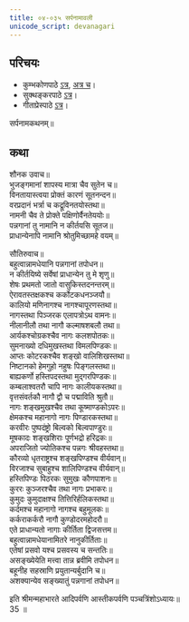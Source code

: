 ```yaml
---  
title: ०४-०३५ सर्पनामावली
unicode_script: devanagari
---  
```


## परिचयः
- कुम्भकोणपाठे [ऽत्र](https://archive.org/details/mahAbhArata-kumbhakoNam/page/n369), [अत्र च](https://sanskritdocuments.org/mirrors/mahabharata/mbhK/mahabharata-k-01-sa.html)।
- सुक्थङ्करपाठे [ऽत्र](http://bombay.indology.info/mahabharata/text/UD/MBh01.txt)।
- गीताप्रेस्पाठे [ऽत्र](https://archive.org/stream/mahabharata01ramauoft#page/564/mode/2up)।

सर्पनामकथनम्॥  

## कथा


शौनक उवाच॥  
भुजङ्गमानां शापस्य मात्रा चैव सुतेन च॥  
विनतायास्त्वया प्रोक्तं कारणं सूतनन्दन॥  
वरप्रदानं भर्त्रा च कद्रूविनतयोस्तथा॥  
नामनी चैव ते प्रोक्ते पक्षिणोर्वैनतेययोः॥  
पन्नगानां तु नामानि न कीर्तयसि सूतज॥  
प्राधान्येनापि नामानि श्रोतुमिच्छामहे वयम्॥  

सौतिरुवाच॥  
बहुत्वान्नामधेयानि पन्नगानां तपोधन॥  
न कीर्तयिष्ये सर्वेषां प्राधान्येन तु मे शृणु॥  
शेषः प्रथमतो जातो वासुकिस्तदनन्तरम्॥  
ऐरावतस्तक्षकश्च कर्कोटकधनञ्जयौ॥  
कालियो मणिनागश्च नागश्चापूरणस्तथा॥  
नागस्तथा पिञ्जरक एलापत्रोऽथ वामनः॥  
नीलानीलौ तथा नागौ कल्माषशबलौ तथा॥  
आर्यकश्चोग्रकश्चैव नागः कलशपोतकः॥  
सुमनाख्यो दधिमुखस्तथा विमलपिण्डकः॥  
आप्तः कोटरकश्चैव शङ्खो वालिशिखस्तथा॥  
निष्टानको हेमगुहो नहुषः पिङ्गलस्तथा॥  
बाह्यकर्णो हस्तिपदस्तथा मुद्गरपिण्डकः॥  
कम्बलाश्वतरौ चापि नागः कालीयकस्तथा॥  
वृत्तसंवर्तकौ नागौ द्वौ च पद्माविति श्रुतौ॥  
नागः शङ्खमुखश्चैव तथा कूष्माण्डकोऽपरः॥  
क्षेमकश्च महानागो नागः पिण्डारकस्तथा॥  
करवीरः पुष्पदंष्ट्रो बिल्वको बिल्वपाण्डुरः॥  
मूषकादः शङ्खशिराः पूर्णभद्रो हरिद्रकः॥  
अपराजितो ज्योतिकश्च पन्नगः श्रीवहस्तथा॥  
कौरव्यो धृतराष्ट्रश्च शङ्खपिण्डश्च वीर्यवान्॥  
विरजाश्च सुबाहुश्च शालिपिण्डश्च वीर्यवान्॥  
हस्तिपिण्डः पिठरकः सुमुखः कौणपाशनः॥  
कुररः कुञ्जरश्चैव तथा नागः प्रभाकरः॥  
कुमुदः कुमुदाक्षश्च तित्तिरिर्हलिकस्तथा॥  
कर्दमश्च महानागो नागश्च बहुमूलकः॥  
कर्कराकर्करौ नागौ कुण्डोदरमहोदरौ॥  
एते प्राधान्यतो नागाः कीर्तिता द्विजसत्तम॥  
बहुत्वान्नामधेयानामितरे नानुकीर्तिताः॥  
एतेषां प्रसवो यश्च प्रसवस्य च सन्ततिः॥  
असङ्ख्येयेति मत्त्वा तान्न ब्रवीमि तपोधन॥  
बहूनीह सहस्राणि प्रयुतान्यर्बुदानि च॥  
अशक्यान्येव सङ्ख्यातुं पन्नगानां तपोधन॥  

इति श्रीमन्महाभारते आदिपर्वणि आस्तीकपर्वणि पञ्चत्रिंशोऽध्यायः॥  
35 ॥  
